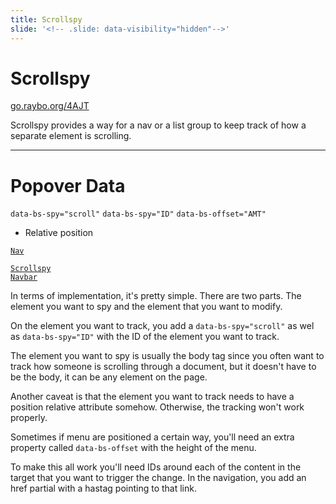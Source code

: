 ```yaml
---
title: Scrollspy
slide: '<!-- .slide: data-visibility="hidden"-->'
---
```


<!-- .slide: data-state="layout-title" class="bg-dark"-->

# Scrollspy

<div class="slide-link"><a href="https://go.raybo.org/4AJT"><i class="fab fa-slideshare"></i> go.raybo.org/4AJT</a></div>

> >

Scrollspy provides a way for a nav or a list group to keep track of how a separate element is scrolling.

---

# Popover Data

`data-bs-spy="scroll"` `data-bs-spy="ID"` `data-bs-offset="AMT"`

- Relative position

<a href="https://codepen.io/planetoftheweb/pen/ZELqNqJ?editors=1000" target="_blank"><code class="code-royal">Nav</code></a>

<a href="https://codepen.io/planetoftheweb/pen/LYxXxBP?editors=1000" target="_blank"><code class="code-royal">Scrollspy Navbar</code></a>

> >

In terms of implementation, it's pretty simple. There are two parts. The element you want to spy and the element that you want to modify.

On the element you want to track, you add a `data-bs-spy="scroll"` as wel as `data-bs-spy="ID"` with the ID of the element you want to track.

The element you want to spy is usually the body tag since you often want to track how someone is scrolling through a document, but it doesn't have to be the body, it can be any element on the page.

Another caveat is that the element you want to track needs to have a position relative attribute somehow. Otherwise, the tracking won't work properly.

Sometimes if menu are positioned a certain way, you'll need an extra property called `data-bs-offset` with the height of the menu.

To make this all work you'll need IDs around each of the content in the target that you want to trigger the change. In the navigation, you add an href partial with a hastag pointing to that link.
